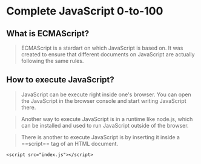 # Complete JavaScript 0-to-100

## What is ECMAScript?

> ECMAScript is a stardart on which JavaScript is based on. It was created to ensure that different documents on JavaScript are actually following the same rules.

## How to execute JavaScript?

> JavaScript can be execute right inside one's browser. You can open the JavaScript in the browser console and start writing JavaScript there.

> Another way to execute JavaScript is in a runtime like node.js, which can be installed and used to run JavaScript outside of the browser.

> There is another to execute JavaScript is by inserting it inside a ==script== tag of an HTML document.

```
<script src="index.js"></script>
```
